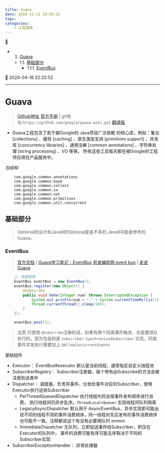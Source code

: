 ```yaml
---
title: Guava
date: 2018-11-21 10:56:52
tags: 
categories: 
    - 工具类库
---
```


💠

- 1. [Guava](#guava)
    - 1.1. [基础部分](#基础部分)
        - 1.1.1. [EventBus](#eventbus)

💠 2024-04-18 22:25:52
****************************************
# Guava
> [Github地址](https://github.com/google/guava)
> [官方手册](https://github.com/google/guava/wiki) | git地址:`https://github.com/google/guava.wiki.git`
> [翻译版](http://ifeve.com/google-guava/)

- Guava工程包含了若干被Google的 Java项目广泛依赖 的核心库，例如：集合 [collections] 、缓存 [caching] 、原生类型支持 [primitives support] 、并发库 [concurrency libraries] 、通用注解 [common annotations] 、字符串处理 [string processing] 、I/O 等等。 所有这些工具每天都在被Google的工程师应用在产品服务中。

_包结构_
```
    com.google.common.annotations
    com.google.common.base
    com.google.common.collect
    com.google.common.io
    com.google.common.net
    com.google.common.primitives
    com.google.common.util.concurrent
```

## 基础部分
> Optional的设计和Java8的Optional是差不多的,Java8可能是参考的Guava。


### EventBus
> [官方文档](https://github.com/google/guava/wiki/EventBusExplained) | [Guava学习笔记：EventBus](http://www.cnblogs.com/peida/p/EventBus.html)
> [并发编程网 event bus](http://ifeve.com/google-guava-eventbus/) | [走进Guava](https://www.yeetrack.com/?p=1177)

```java
    // 快速使用
    EventBus eventBus = new EventBus();
    eventBus.register(new Object() {
        @Subscribe
        public void hehe(Integer num) throws InterruptedException {
            System.out.println(num + ":" + System.currentTimeMillis());
            Thread.currentThread().sleep(100);
        }
    });

    eventBus.post(1);
```
> 注意 只使用 `@Subscribe`注解的话，如果有两个同类事件触发，也是要排队执行的，因为包装的是 `Subscriber.SynchronizedSubscriber` 实现，同类事件并发执行需要加上 `@AllowConcurrentEvents`

基础组件
- Executor： EventBus#executor 默认是当前线程，通常指定自定义线程池
- SubscriberRegistry： Subscriber注册器，每个带有@Subscribe的方法会被注册到该类中
- Dispatcher： 调度器，负责将事件，分发给事件对应的Subscriber，使用Executor执行这些Subscriber
    - PerThreadQueuedDispatcher 执行线程内将会按事件发布顺序进行消费， 执行线程间仍异步乱序。`ThreadLocal<Queue>` 实现线程间队列隔离
    - LegacyAsyncDispatcher 默认用于 AsyncEventBus，异步实现即可能出现不同的线程不同的事件消费顺序，同一线程对先后发布的事件消费顺序也可能不一致，注释都说这个有没有必要用队列 emmm
    - ImmediateDispatcher 无队列，立即投送事件给Subscriber，积压在Executor的队列中， 事件的消费可能有序可能无序取决于不同的Subscriber实现
- SubscriberExceptionHandler： 异常处理器